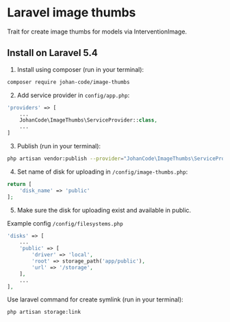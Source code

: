 # Laravel image thumbs

Trait for create image thumbs for models via InterventionImage.


## Install on Laravel 5.4

1) Install using composer (run in your terminal):

```bash
composer require johan-code/image-thumbs
```

2) Add service provider in `config/app.php`:

```php
'providers' => [
    ...
    JohanCode\ImageThumbs\ServiceProvider::class,
    ...
]
```

3) Publish (run in your terminal):

```bash
php artisan vendor:publish --provider="JohanCode\ImageThumbs\ServiceProvider"
```

4) Set name of disk for uploading in `/config/image-thumbs.php`:
 ```php
 return [
     'disk_name' => 'public'
 ];
 ```
 
5) Make sure the disk for uploading exist and available in public.

Example config `/config/filesystems.php`
```php
'disks' => [
    ...
    'public' => [
        'driver' => 'local',
        'root' => storage_path('app/public'),
        'url' => '/storage',
    ],
    ...
],
```

Use laravel command for create symlink (run in your terminal):
```bash
php artisan storage:link
```